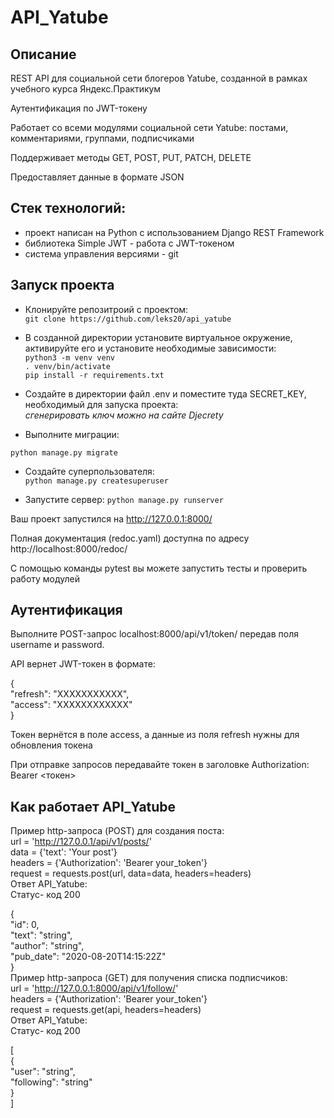 # API_Yatube
## Описание
REST API для социальной сети блогеров Yatube, созданной в рамках учебного курса Яндекс.Практикум

Аутентификация по JWT-токену

Работает со всеми модулями социальной сети Yatube: постами, комментариями, группами, подписчиками

Поддерживает методы GET, POST, PUT, PATCH, DELETE

Предоставляет данные в формате JSON

## Стек технологий:
- проект написан на Python с использованием Django REST Framework
- библиотека Simple JWT - работа с JWT-токеном
- система управления версиями - git

## Запуск проекта
- Клонируйте репозитроий с проектом:  
`git clone https://github.com/leks20/api_yatube`    

- В созданной директории установите виртуальное окружение, активируйте его и установите необходимые зависимости:  
`python3 -m venv venv`  
`. venv/bin/activate`  
`pip install -r requirements.txt`    

- Создайте в директории файл .env и поместите туда SECRET_KEY, необходимый для запуска проекта:  
*сгенерировать ключ можно на сайте Djecrety*

- Выполните миграции:

`python manage.py migrate`  

- Создайте суперпользователя:  
`python manage.py createsuperuser`  

- Запустите сервер:
`python manage.py runserver`  

Ваш проект запустился на http://127.0.0.1:8000/

Полная документация (redoc.yaml) доступна по адресу http://localhost:8000/redoc/

С помощью команды pytest вы можете запустить тесты и проверить работу модулей

## Аутентификация  
Выполните POST-запрос localhost:8000/api/v1/token/ передав поля username и password.  

API вернет JWT-токен в формате:  

{  
    "refresh": "ХХХХХХХХХХХ",  
    "access": "ХХХХХХХХХХХХ"  
}  

Токен вернётся в поле access, а данные из поля refresh нужны для обновления токена

При отправке запроcов передавайте токен в заголовке Authorization: Bearer <токен>

## Как работает API_Yatube  
Пример http-запроса (POST) для создания поста:  
url = 'http://127.0.0.1/api/v1/posts/'  
data = {'text': 'Your post'}  
headers = {'Authorization': 'Bearer your_token'}  
request = requests.post(url, data=data, headers=headers)  
Ответ API_Yatube:  
Статус- код 200  

{  
  "id": 0,  
  "text": "string",  
  "author": "string",  
  "pub_date": "2020-08-20T14:15:22Z"  
}  
Пример http-запроса (GET) для получения списка подписчиков:  
url = 'http://127.0.0.1:8000/api/v1/follow/'  
headers = {'Authorization': 'Bearer your_token'}  
request = requests.get(api, headers=headers)  
Ответ API_Yatube:  
Статус- код 200  

[  
  {  
    "user": "string",  
    "following": "string"  
  }  
]  


